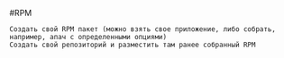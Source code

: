 

#RPM

    Создать свой RPM пакет (можно взять свое приложение, либо собрать, например, апач с определенными опциями)
    Создать свой репозиторий и разместить там ранее собранный RPM


